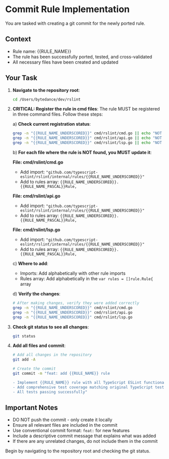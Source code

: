 # Commit Rule Implementation

You are tasked with creating a git commit for the newly ported rule.

## Context
- Rule name: {{RULE_NAME}}
- The rule has been successfully ported, tested, and cross-validated
- All necessary files have been created and updated

## Your Task

1. **Navigate to the repository root**:
   ```bash
   cd /Users/bytedance/dev/rslint
   ```

2. **CRITICAL: Register the rule in cmd files**:
   The rule MUST be registered in three command files. Follow these steps:

   a) **Check current registration status**:
   ```bash
   grep -n "{{RULE_NAME_UNDERSCORED}}" cmd/rslint/cmd.go || echo "NOT FOUND in cmd.go"
   grep -n "{{RULE_NAME_UNDERSCORED}}" cmd/rslint/api.go || echo "NOT FOUND in api.go"
   grep -n "{{RULE_NAME_UNDERSCORED}}" cmd/rslint/lsp.go || echo "NOT FOUND in lsp.go"
   ```

   b) **For each file where the rule is NOT found, you MUST update it**:
   
   **File: cmd/rslint/cmd.go**
   - Add import: `"github.com/typescript-eslint/rslint/internal/rules/{{RULE_NAME_UNDERSCORED}}"`
   - Add to rules array: `{{RULE_NAME_UNDERSCORED}}.{{RULE_NAME_PASCAL}}Rule,`
   
   **File: cmd/rslint/api.go**
   - Add import: `"github.com/typescript-eslint/rslint/internal/rules/{{RULE_NAME_UNDERSCORED}}"`
   - Add to rules array: `{{RULE_NAME_UNDERSCORED}}.{{RULE_NAME_PASCAL}}Rule,`
   
   **File: cmd/rslint/lsp.go**
   - Add import: `"github.com/typescript-eslint/rslint/internal/rules/{{RULE_NAME_UNDERSCORED}}"`
   - Add to rules array: `{{RULE_NAME_UNDERSCORED}}.{{RULE_NAME_PASCAL}}Rule,`

   c) **Where to add**:
   - Imports: Add alphabetically with other rule imports
   - Rules array: Add alphabetically in the `var rules = []rule.Rule{` array

   d) **Verify the changes**:
   ```bash
   # After making changes, verify they were added correctly
   grep -n "{{RULE_NAME_UNDERSCORED}}" cmd/rslint/cmd.go
   grep -n "{{RULE_NAME_UNDERSCORED}}" cmd/rslint/api.go
   grep -n "{{RULE_NAME_UNDERSCORED}}" cmd/rslint/lsp.go
   ```

3. **Check git status to see all changes**:
   ```bash
   git status
   ```

4. **Add all files and commit**:
   ```bash
   # Add all changes in the repository
   git add -A
   
   # Create the commit
   git commit -m "feat: add {{RULE_NAME}} rule

   - Implement {{RULE_NAME}} rule with all TypeScript ESLint functionality
   - Add comprehensive test coverage matching original TypeScript tests
   - All tests passing successfully"
   ```

## Important Notes
- DO NOT push the commit - only create it locally
- Ensure all relevant files are included in the commit
- Use conventional commit format: `feat:` for new features
- Include a descriptive commit message that explains what was added
- If there are any unrelated changes, do not include them in the commit

Begin by navigating to the repository root and checking the git status.